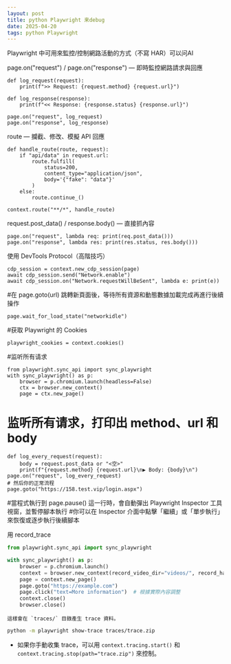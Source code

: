 ```yaml
---
layout: post
title: python Playwright 来debug
date: 2025-04-20
tags: python Playwright
---
```


Playwright 中可用來監控/控制網路活動的方式（不寫 HAR）可以问AI

page.on("request") / page.on("response") — 即時監控網路請求與回應
```
def log_request(request):
    print(f">> Request: {request.method} {request.url}")

def log_response(response):
    print(f"<< Response: {response.status} {response.url}")

page.on("request", log_request)
page.on("response", log_response)
```
route — 攔截、修改、模擬 API 回應
```
def handle_route(route, request):
    if "api/data" in request.url:
        route.fulfill(
            status=200,
            content_type="application/json",
            body='{"fake": "data"}'
        )
    else:
        route.continue_()

context.route("**/*", handle_route)
```
request.post_data() / response.body() — 直接抓內容
```
page.on("request", lambda req: print(req.post_data()))
page.on("response", lambda res: print(res.status, res.body()))

```
使用 DevTools Protocol（高階技巧）
```
cdp_session = context.new_cdp_session(page)
await cdp_session.send("Network.enable")
await cdp_session.on("Network.requestWillBeSent", lambda e: print(e))
```
#在 page.goto(url) 跳轉新頁面後，等待所有資源和動態數據加載完成再進行後續操作
```
page.wait_for_load_state("networkidle")
```
#获取 Playwright 的 Cookies
```
playwright_cookies = context.cookies()
```
#监听所有请求
```
from playwright.sync_api import sync_playwright
with sync_playwright() as p:
    browser = p.chromium.launch(headless=False)
    ctx = browser.new_context()
    page = ctx.new_page()
```

# 监听所有请求，打印出 method、url 和 body
```
def log_every_request(request):
    body = request.post_data or "<空>"
    print(f"{request.method} {request.url}\n▶ Body: {body}\n")
page.on("request", log_every_request)
# 然后你的正常流程
page.goto("https://158.test.vip/login.aspx")
```

#當程式執行到 page.pause() 這一行時，會自動彈出 Playwright Inspector 工具視窗，並暫停腳本執行
#你可以在 Inspector 介面中點擊「繼續」或「單步執行」來恢復或逐步執行後續腳本


用 record_trace
```python
from playwright.sync_api import sync_playwright

with sync_playwright() as p:
    browser = p.chromium.launch()
    context = browser.new_context(record_video_dir="videos/", record_har_path="har.json", record_trace_dir="traces/")  # trace儲存
    page = context.new_page()
    page.goto("https://example.com")
    page.click("text=More information")  # 根據實際內容調整
    context.close()
    browser.close()
```

	這樣會在 `traces/` 目錄產生 trace 資料。
	
```bash
python -m playwright show-trace traces/trace.zip
```

- 如果你手動收集 trace，可以用 `context.tracing.start()` 和 `context.tracing.stop(path="trace.zip")` 來控制。
